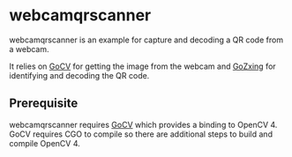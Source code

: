 # webcamqrscanner

webcamqrscanner is an example for capture and decoding a QR code from a webcam.

It relies on [GoCV](http://gocv.io) for getting the image from the webcam and
[GoZxing](http://github.com/makiuchi-d/gozxing) for identifying and decoding the
QR code.

## Prerequisite

webcamqrscanner requires [GoCV](http://gocv.io) which provides a binding to
OpenCV 4.  GoCV requires CGO to compile so there are additional steps to build
and compile OpenCV 4.

